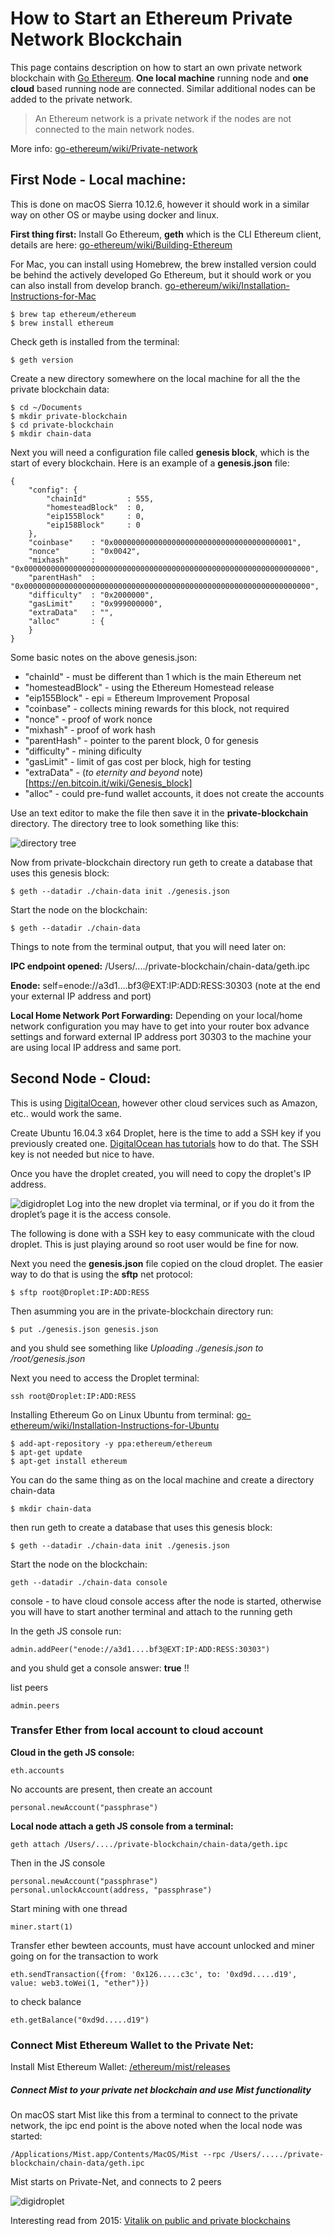 # How to Start an Ethereum Private Network Blockchain

This page contains description on how to start an own private network blockchain with [Go Ethereum](https://github.com/ethereum/go-ethereum). 
__One local machine__ running node and __one cloud__ based running node are connected. Similar additional nodes can be added to the private network.
>An Ethereum network is a private network if the nodes are not connected to the main network nodes.

More info: [go-ethereum/wiki/Private-network](https://github.com/ethereum/go-ethereum/wiki/Private-network)

## First Node - Local machine: 
This is done on macOS Sierra 10.12.6, however it should work in a similar way on other OS or maybe using docker and linux.

__First thing first:__
Install Go Ethereum, __geth__ which is the CLI Ethereum client, details are here: [go-ethereum/wiki/Building-Ethereum](https://github.com/ethereum/go-ethereum/wiki/Building-Ethereum)

For Mac, you can install using Homebrew, the brew installed version could be behind the actively developed Go Ethereum, but it should work or you can also install from develop branch.
[go-ethereum/wiki/Installation-Instructions-for-Mac](https://github.com/ethereum/go-ethereum/wiki/Installation-Instructions-for-Mac)
```
$ brew tap ethereum/ethereum
$ brew install ethereum
```
Check geth is installed from the terminal:
```
$ geth version
```
Create a new directory somewhere on the local machine for all the the private blockchain data:
```
$ cd ~/Documents
$ mkdir private-blockchain
$ cd private-blockchain
$ mkdir chain-data
```
Next you will need a configuration file called __genesis block__, which is the start of every blockchain. Here is an example of a __genesis.json__ file:
```
{
    "config": {
        "chainId"         : 555,                                              
        "homesteadBlock"  : 0,                                                
        "eip155Block"     : 0,                                            
        "eip158Block"     : 0
    },
    "coinbase"    : "0x0000000000000000000000000000000000000001",                         
    "nonce"       : "0x0042",                                                             
    "mixhash"     : "0x0000000000000000000000000000000000000000000000000000000000000000",
    "parentHash"  : "0x0000000000000000000000000000000000000000000000000000000000000000", 
    "difficulty"  : "0x2000000",                                                          
    "gasLimit"    : "0x999000000",                                                        
    "extraData"   : "",                                                                   
    "alloc"       : {                                                                     
    }
}
```
Some basic notes on the above genesis.json:
+ "chainId"           - must be different than 1 which is the main Ethereum net
+ "homesteadBlock"    - using the Ethereum Homestead release
+ "eip155Block"       - epi = Ethereum Improvement Proposal
+ "coinbase"          - collects mining rewards for this block, not required
+ "nonce"             - proof of work nonce
+ "mixhash"           - proof of work hash
+ "parentHash"        - pointer to the parent block, 0 for genesis
+ "difficulty"        - mining dificulty
+ "gasLimit"          - limit of gas cost per block, high for testing
+ "extraData"         - (_to eternity and beyond_ note)[https://en.bitcoin.it/wiki/Genesis_block]
+ "alloc"             - could pre-fund wallet accounts, it does not create the accounts

Use an text editor to make the file then save it in the __private-blockchain__ directory. The directory tree to look something like this:


![directory tree](/images/dirtree.png)

Now from private-blockchain directory run geth to create a database that uses this genesis block:
```
$ geth --datadir ./chain-data init ./genesis.json
```

Start the node on the blockchain:
```
$ geth --datadir ./chain-data
```
Things to note from the terminal output, that you will need later on:

__IPC endpoint opened:__ /Users/..../private-blockchain/chain-data/geth.ipc

__Enode:__ self=enode://a3d1....bf3@EXT:IP:ADD:RESS:30303 
(note at the end your external IP address and port)


__Local Home Network Port Forwarding:__ Depending on your local/home network configuration you may have to get into your router box advance settings and forward external IP address port 30303 to the machine your are using local IP address and same port.

## Second Node - Cloud: 

This is using [DigitalOcean](https://www.digitalocean.com/), however other cloud services such as Amazon, etc.. would work the same.

Create Ubuntu 16.04.3 x64 Droplet, here is the time to add a SSH key if you previously created one. [DigitalOcean has tutorials](https://www.digitalocean.com/community/tutorials/how-to-use-ssh-keys-with-digitalocean-droplets) how to do that. The SSH key is not needed but nice to have. 

Once you have the droplet created, you will need to copy the droplet's IP address.


![digidroplet](/images/digidroplet.png)
Log into the new droplet via terminal, or if you do it from the droplet’s page it is the access console.

The following is done with a SSH key to easy communicate with the cloud droplet. This is just playing around so root user would be fine for now.


Next you need the __genesis.json__ file copied on the cloud droplet. The easier way to do that is using the __sftp__ net protocol:


```
$ sftp root@Droplet:IP:ADD:RESS 
```
Then asumming you are in the private-blockchain directory run:
```
$ put ./genesis.json genesis.json
```
and you shuld see something like _Uploading ./genesis.json to /root/genesis.json_

Next you need to access the Droplet terminal:

```
ssh root@Droplet:IP:ADD:RESS 
```

Installing Ethereum Go on Linux Ubuntu from terminal:
[go-ethereum/wiki/Installation-Instructions-for-Ubuntu](https://github.com/ethereum/go-ethereum/wiki/Installation-Instructions-for-Ubuntu)

```
$ add-apt-repository -y ppa:ethereum/ethereum
$ apt-get update
$ apt-get install ethereum
```

You can do the same thing as on the local machine and create a directory chain-data
```
$ mkdir chain-data
```
then run geth to create a database that uses this genesis block:
```
$ geth --datadir ./chain-data init ./genesis.json
```
Start the node on the blockchain:
```
geth --datadir ./chain-data console
```
console - to have cloud console access after the node is started, otherwise you will have to start another terminal and attach to the running geth

In the geth JS console run:
```
admin.addPeer("enode://a3d1....bf3@EXT:IP:ADD:RESS:30303")
```
and you shuld get a console answer: __true__ !!

list peers
```
admin.peers
```

### Transfer Ether from local account to cloud account

__Cloud in the geth JS console:__
```
eth.accounts
```
No accounts are present, then create an account
```
personal.newAccount("passphrase")
```

__Local node attach a geth JS console from a terminal:__
```
geth attach /Users/..../private-blockchain/chain-data/geth.ipc
```
Then in the JS console
```
personal.newAccount("passphrase")
personal.unlockAccount(address, "passphrase")
```
Start mining with one thread
```
miner.start(1)
```
Transfer ether bewteen accounts, must have account unlocked and miner going on for the transaction to work
```
eth.sendTransaction({from: '0x126.....c3c', to: '0xd9d.....d19', value: web3.toWei(1, "ether")})
```
to check balance
```
eth.getBalance("0xd9d.....d19") 
```


### Connect Mist Ethereum Wallet to the Private Net:
Install Mist Ethereum Wallet: [/ethereum/mist/releases](https://github.com/ethereum/mist/releases)
##### Connect Mist to your private net blockchain and use Mist functionality
On macOS start Mist like this from a terminal to connect to the private network, the ipc end point is the above noted when the local node was started:
```
/Applications/Mist.app/Contents/MacOS/Mist --rpc /Users/...../private-blockchain/chain-data/geth.ipc
```
Mist starts on Private-Net, and connects to 2 peers


![digidroplet](/images/miststart.png)

Interesting read from 2015: [Vitalik on public and private blockchains](https://blog.ethereum.org/2015/08/07/on-public-and-private-blockchains/) 


